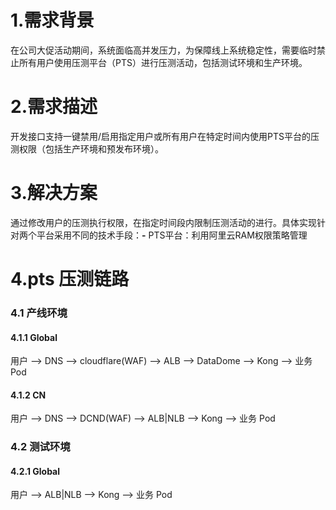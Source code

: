 
# **1.需求背景**

在公司大促活动期间，系统面临高并发压力，为保障线上系统稳定性，需要临时禁止所有用户使用压测平台（PTS）进行压测活动，包括测试环境和生产环境。

# **2.需求描述**

开发接口支持一键禁用/启用指定用户或所有用户在特定时间内使用PTS平台的压测权限（包括生产环境和预发布环境）。

# **3.解决方案**

通过修改用户的压测执行权限，在指定时间段内限制压测活动的进行。具体实现针对两个平台采用不同的技术手段：**-** PTS平台：利用阿里云RAM权限策略管理

# 4.pts 压测链路

### 4.1 产线环境

#### 4.1.1 Global

用户 --> DNS --> cloudflare(WAF) --> ALB --> DataDome  --> Kong --> 业务 Pod


#### 4.1.2 CN

用户 --> DNS --> DCND(WAF) --> ALB|NLB --> Kong --> 业务 Pod


### 4.2 测试环境

#### 4.2.1 Global

用户 --> ALB|NLB --> Kong --> 业务 Pod
